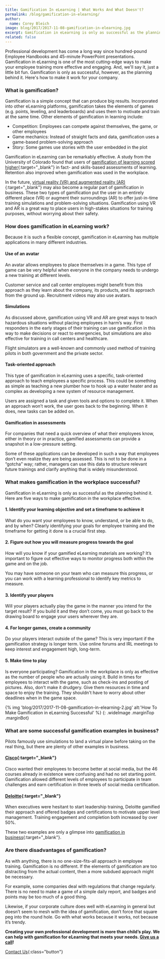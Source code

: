 ```yaml
---
title: Gamification In eLearning | What Works And What Doesn't?
permalink: /blog/gamification-in-elearning/
author:
  name: Corey Bleich
image: blog/2017/2017-11-08-gamification-in-elearning.jpg
excerpt: Gamification in eLearning is only as successful as the planning behind it. Here are five ways to make gamification in the workplace effective.
related: false
---
```


Professional development has come a long way since hundred-pound Employee Handbooks and 45-minute PowerPoint presentations. Gamification in eLearning is one of the most cutting-edge ways to make your employee training more effective and engaging. And, we'll say it, just a little bit fun. Gamification is only as successful, however, as the planning behind it. Here's how to make it work for your company.

### What is gamification?

Gamification is a simple concept that can produce big results. Incorporated into other eLearning platforms, gamification takes the elements of games (e.g. points, leveling, and leaderboards) and uses them to motivate and train at the same time. Other elements of gamification in learning include:

*  Competition: Employees can compete against themselves, the game, or other employees
*  Game mechanics: Instead of straight facts and data, gamification uses a game-based problem-solving approach
*  Story: Some games use stories with the user embedded in the plot

Gamification in eLearning can be remarkably effective. A study from the University of Colorado found that users of [gamification of learning scored higher](https://elearningindustry.com/top-gamification-statistics-and-facts-for-2015){:target="_blank"} in fact- and skills-based assessments of learning. Retention also improved when gamification was used in the workplace.

In the future, [virtual reality (VR) and augmented reality (AR)](http://cramer.com/story/the-difference-between-ar-and-vr/){:target="_blank"} may also become a regular part of gamification in business. These two types of gamification put the user in an entirely different place (VR) or augment their surroundings (AR) to offer just-in-time training simulations and problem-solving situations. Gamification using VR and AR is a great way to place users in high-stakes situations for training purposes, without worrying about their safety.

### How does gamification in eLearning work?

Because it is such a flexible concept, gamification in eLearning has multiple applications in many different industries.

#### Use of an avatar

An avatar allows employees to place themselves in a game. This type of game can be very helpful when everyone in the company needs to undergo a new training at different levels.

Customer service and call center employees might benefit from this approach as they learn about the company, its products, and its approach from the ground up. Recruitment videos may also use avatars.

#### Simulations

As discussed above, gamification using VR and AR are great ways to teach hazardous situations without placing employees in harm’s way. First responders in the early stages of their training can use gamification in this way to make decisions or react to emergencies, but simulations are also effective for training in call centers and healthcare.

Flight simulators are a well-known and commonly used method of training pilots in both government and the private sector.

#### Task-oriented approach

This type of gamification in eLearning uses a specific, task-oriented approach to teach employees a specific process. This could be something as simple as teaching a new plumber how to hook up a water heater and as complex as developing a new system of resource management.

Users are assigned a task and given tools and options to complete it. When an approach won’t work, the user goes back to the beginning. When it does, new tasks can be added on.

#### Gamification in assessments

For companies that need a quick overview of what their employees know, either in theory or in practice, gamified assessments can provide a snapshot in a low-pressure setting.

Some of these applications can be developed in such a way that employees don’t even realize they are being assessed. This is not to be done in a “gotcha” way; rather, managers can use this data to structure relevant future trainings and clarify anything that is widely misunderstood.

### What makes gamification in the workplace successful?

Gamification in eLearning is only as successful as the planning behind it. Here are five ways to make gamification in the workplace effective.

#### 1. Identify your learning objective and set a timeframe to achieve it

What do you want your employees to know, understand, or be able to do, and by when? Clearly identifying your goals for employee training and the timeframe for getting it done is a crucial first step.

#### 2. Figure out how you will measure progress towards the goal

How will you know if your gamified eLearning materials are working? It’s important to figure out effective ways to monitor progress both within the game and on the job.

You may have someone on your team who can measure this progress, or you can work with a learning professional to identify key metrics to measure.

#### 3. Identify your players

Will your players actually play the game in the manner you intend for the target result? If you build it and they don’t come, you must go back to the drawing board to engage your users wherever they are.

#### 4. For longer games, create a community

Do your players interact outside of the game? This is very important if the gamification strategy is longer term. Use online forums and IRL meetings to keep interest and engagement high, long-term.

#### 5. Make time to play

Is everyone participating? Gamification in the workplace is only as effective as the number of people who are actually using it. Build in times for employees to interact with the game, such as check-ins and posting of pictures. Also, don't make it drudgery. Give them resources in time and space to enjoy the training. They shouldn't have to worry about other deadlines when in the game space.

{% img 'blog/2017/2017-11-08-gamification-in-elearning-2.jpg' alt:'How To Make Gamification in eLearning Successful' %}
{: .wideImage .marginTop .marginBot}

### What are some successful gamification examples in business?

Pilots famously use simulations to land a virtual plane before taking on the real thing, but there are plenty of other examples in business.

#### [Cisco](http://www.gamification.co/2014/02/05/cisco-drives-social-media-training-gamification/){:target="_blank"}

Cisco wanted their employees to become better at social media, but the 46 courses already in existence were confusing and had no set starting point. Gamification allowed different levels of employees to participate in team challenges and earn certification in three levels of social media certification.

#### [Deloitte](https://hbr.org/2013/01/how-deloitte-made-learning-a-g){:target="_blank"}

When executives were hesitant to start leadership training, Deloitte gamified their approach and offered badges and certifications to motivate upper level management. Training engagement and completion both increased by over 50%.

These two examples are only a glimpse into [gamification in business](https://www.clicksoftware.com/blog/top-25-best-examples-of-gamification-in-business/){:target="_blank"}.

### Are there disadvantages of gamification?

As with anything, there is no one-size-fits-all approach in employee training. Gamification is no different. If the elements of gamification are too distracting from the actual content, then a more subdued approach might be necessary.

For example, some companies deal with regulations that change regularly. There is no need to make a game of a simple daily report, and badges and points may be too much of a good thing.

Likewise, if your corporate culture does well with eLearning in general but doesn’t seem to mesh with the idea of gamification, don’t force that square peg into the round hole. Go with what works because it works, not because it’s trendy.

<strong>Creating your own professional development is more than child’s play. We can help with gamification for eLearning that meets your needs. [Give us a call](/contact/)!</strong>

[Contact Us](/contact/ ){:class="button"}
